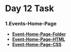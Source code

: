 # __**Day 12 Task**__

 ### 1.__Events-Home-Page__
  * __[Event-Home-Page-Folder](./Event-Home-Page/)__
  * __[Event-Home-Page-HTML](./Event-Home-Page/index.html)__
  * __[Event-Home-Page-CSS](./Event-Home-Page/CSS/)__